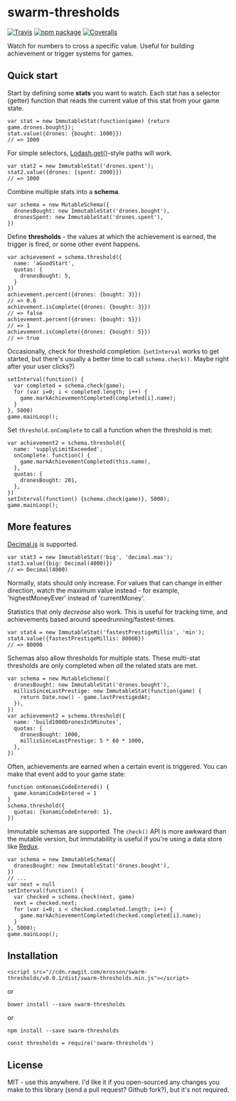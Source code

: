 # swarm-thresholds

[![Travis][build-badge]][build]
[![npm package][npm-badge]][npm]
[![Coveralls][coveralls-badge]][coveralls]

Watch for numbers to cross a specific value. Useful for building achievement or trigger systems for games.

[build-badge]: https://img.shields.io/travis/user/repo/master.png?style=flat-square
[build]: https://travis-ci.org/user/repo

[npm-badge]: https://img.shields.io/npm/v/npm-package.png?style=flat-square
[npm]: https://www.npmjs.org/package/npm-package

[coveralls-badge]: https://img.shields.io/coveralls/user/repo/master.png?style=flat-square
[coveralls]: https://coveralls.io/github/user/repo

## Quick start

Start by defining some **stats** you want to watch. Each stat has a selector (getter) function that reads the current value of this stat from your game state.

    var stat = new ImmutableStat(function(game) {return game.drones.bought});
    stat.value({drones: {bought: 1000}})
    // => 1000

For simple selectors, [Lodash.get()](https://lodash.com/docs/)-style paths will work.

    var stat2 = new ImmutableStat('drones.spent');
    stat2.value({drones: {spent: 2000}})
    // => 1000

Combine multiple stats into a **schema**.

    var schema = new MutableSchema({
      dronesBought: new ImmutableStat('drones.bought'),
      dronesSpent: new ImmutableStat('drones.spent'),
    })

Define **thresholds** - the values at which the achievement is earned, the trigger is fired, or some other event happens.

    var achievement = schema.threshold({
      name: 'aGoodStart',
      quotas: {
        dronesBought: 5,
      }
    })
    achievement.percent({drones: {bought: 3}})
    // => 0.6
    achievement.isComplete({drones: {bought: 3}})
    // => false
    achievement.percent({drones: {bought: 5}})
    // => 1
    achievement.isComplete({drones: {bought: 5}})
    // => true

Occasionally, check for threshold completion. (`setInterval` works to get started, but there's usually a better time to call `schema.check()`. Maybe right after your user clicks?)

    setInterval(function() {
      var completed = schema.check(game);
      for (var i=0; i < completed.length; i++) {
        game.markAchievementCompleted(completed[i].name);
      }
    }, 5000)
    game.mainLoop();

Set `threshold.onComplete` to call a function when the threshold is met:

    var achievement2 = schema.threshold({
      name: 'supplyLimitExceeded',
      onComplete: function() {
        game.markAchievementCompleted(this.name),
      },
      quotas: {
        dronesBought: 201,
      },
    })
    setInterval(function() {schema.check(game)}, 5000);
    game.mainLoop();

## More features

[Decimal.js](https://github.com/MikeMcl/decimal.js/) is supported.

    var stat3 = new ImmutableStat('big', 'decimal.max');
    stat3.value({big: Decimal(4000)})
    // => Decimal(4000)

Normally, stats should only increase. For values that can change in either direction, watch the maximum value instead - for example, 'highestMoneyEver' instead of 'currentMoney'.

Statistics that only *decrease* also work. This is useful for tracking time, and achievements based around speedrunning/fastest-times.

    var stat4 = new ImmutableStat('fastestPrestigeMillis', 'min');
    stat4.value({fastestPrestigeMillis: 80000})
    // => 80000

Schemas also allow thresholds for multiple stats. These multi-stat thresholds are only completed when *all* the related stats are met.

    var schema = new MutableSchema({
      dronesBought: new ImmutableStat('drones.bought'),
      millisSinceLastPrestige: new ImmutableStat(function(game) {
        return Date.now() - game.lastPrestigedAt;
      }),
    })
    var achievement2 = schema.threshold({
      name: 'build1000DronesIn5Minutes',
      quotas: {
        dronesBought: 1000,
        millisSinceLastPrestige: 5 * 60 * 1000,
      },
    })

Often, achievements are earned when a certain event is triggered. You can make that event add to your game state:

    function onKonamiCodeEntered() {
      game.konamiCodeEntered = 1
    }
    schema.threshold({
      quotas: {konamiCodeEntered: 1},
    })

Immutable schemas are supported. The `check()` API is more awkward than the mutable version, but immutability is useful if you're using a data store like [Redux](https://redux.js.org).

    var schema = new ImmutableSchema({
      dronesBought: new ImmutableStat('drones.bought'),
    })
    // ...
    var next = null
    setInterval(function() {
      var checked = schema.check(next, game)
      next = checked.next;
      for (var i=0; i < checked.completed.length; i++) {
        game.markAchievementCompleted(checked.completed[i].name);
      }
    }, 5000);
    game.mainLoop();

## Installation

    <script src="//cdn.rawgit.com/erosson/swarm-thresholds/v0.0.1/dist/swarm-thresholds.min.js"></script>

or

    bower install --save swarm-thresholds

or

    npm install --save swarm-thresholds

    const thresholds = require('swarm-thresholds')

## License

MIT - use this anywhere. I'd like it if you open-sourced any changes you make to this library (send a pull request? Github fork?), but it's not required.
